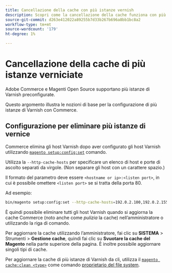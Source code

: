 ```yaml
---
title: Cancellazione della cache con più istanze vernish
description: Scopri come la cancellazione della cache funziona con più istanze di Varnish.
source-git-commit: d263e412022a89255b7d33b267b696a8bb1bc8a2
workflow-type: tm+mt
source-wordcount: '179'
ht-degree: 1%

---
```



# Cancellazione della cache di più istanze verniciate

Adobe Commerce e Magenti Open Source supportano più istanze di Varnish preconfigurate.

Questo argomento illustra le nozioni di base per la configurazione di più istanze di Varnish con Commerce.

## Configurazione per eliminare più istanze di vernice

Commerce elimina gli host Varnish dopo aver configurato gli host Varnish utilizzando [`magento setup:config:set`](../../installation/tutorials/deployment.md) comando.

Utilizza la `--http-cache-hosts` per specificare un elenco di host e porte di ascolto separati da virgole. (Non separare gli host con un carattere spazio.)

Il formato del parametro deve essere `<hostname or ip>:<listen port>`, in cui è possibile omettere `<listen port>` se si tratta della porta 80.

Ad esempio:

```bash
bin/magento setup:config:set --http-cache-hosts=192.0.2.100,192.0.2.155:8080
```

È quindi possibile eliminare tutti gli host Varnish quando si aggiorna la cache Commerce (noto anche come _pulizia_ la cache) nell’amministratore o utilizzando la riga di comando.

Per aggiornare la cache utilizzando l’amministratore, fai clic su **SISTEMA** > Strumenti > **Gestione cache**, quindi fai clic su **Svuotare la cache del Magento** nella parte superiore della pagina. È inoltre possibile aggiornare singoli tipi di cache.

Per aggiornare la cache di più istanze di Varnish da cli, utilizza il [`magento cache:clean <type>`](../cli/manage-cache.md#clean-and-flush-cache-types) come comando [proprietario del file system](../../installation/prerequisites/file-system/overview.md).
